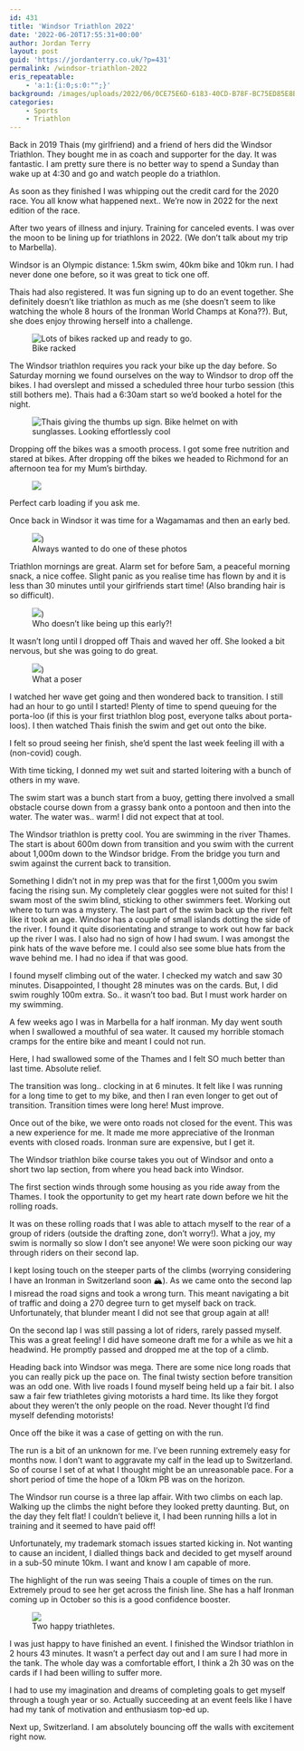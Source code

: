 ```yaml
---
id: 431
title: 'Windsor Triathlon 2022'
date: '2022-06-20T17:55:31+00:00'
author: Jordan Terry
layout: post
guid: 'https://jordanterry.co.uk/?p=431'
permalink: /windsor-triathlon-2022
eris_repeatable:
    - 'a:1:{i:0;s:0:"";}'
background: /images/uploads/2022/06/0CE75E6D-6183-40CD-B78F-BC75ED85E8B0-e1655747677516-825x510.webp
categories:
    - Sports
    - Triathlon
---
```


Back in 2019 Thais (my girlfriend) and a friend of hers did the Windsor Triathlon. They bought me in as coach and
supporter for the day. It was fantastic. I am pretty sure there is no better way to spend a Sunday than wake up at 4:30
and go and watch people do a triathlon.

As soon as they finished I was whipping out the credit card for the 2020 race. You all know what happened next.. We’re
now in 2022 for the next edition of the race.

After two years of illness and injury. Training for canceled events. I was over the moon to be lining up for triathlons
in 2022. (We don’t talk about my trip to Marbella).

Windsor is an Olympic distance: 1.5km swim, 40km bike and 10km run. I had never done one before, so it was great to tick
one off.

Thais had also registered. It was fun signing up to do an event together. She definitely doesn’t like triathlon as much
as me (she doesn’t seem to like watching the whole 8 hours of the Ironman World Champs at Kona??). But, she does enjoy
throwing herself into a challenge.

<figure class="wp-block-image size-large"><img alt="Lots of bikes racked up and ready to go." src="{{ site.baseurl }}/images/uploads/2022/06/1DC04E6A-CF47-41BE-B552-8441528B0D50-1024x576.webp"/><figcaption class="wp-element-caption">Bike racked</figcaption></figure>The Windsor triathlon requires you rack your bike up the day before. So Saturday morning we found ourselves on the way to Windsor to drop off the bikes. I had overslept and missed a scheduled three hour turbo session (this still bothers me). Thais had a 6:30am start so we’d booked a hotel for the night.

<figure class="wp-block-image size-large"><img alt="Thais giving the thumbs up sign. Bike helmet on with sunglasses. Looking effortlessly cool" src="{{ site.baseurl }}/images/uploads/2022/06/IMG_6691-768x1024.webp"/></figure>Dropping off the bikes was a smooth process. I got some free nutrition and stared at bikes. After dropping off the bikes we headed to Richmond for an afternoon tea for my Mum’s birthday.

<figure class="wp-block-image size-large"><img src="{{ site.baseurl }}/images/uploads/2022/06/IMG_6694-768x1024.webp" /></figure>Perfect carb loading if you ask me.

Once back in Windsor it was time for a Wagamamas and then an early bed.

<figure class="wp-block-image size-large"><img src="{{ site.baseurl }}/images/uploads/2022/06/WhatsApp-Image-2022-06-11-at-8.03.41-PM-edited.webp"/>)<figcaption class="wp-element-caption">Always wanted to do one of these photos</figcaption></figure>Triathlon mornings are great. Alarm set for before 5am, a peaceful morning snack, a nice coffee. Slight panic as you realise time has flown by and it is less than 30 minutes until your girlfriends start time! (Also branding hair is so difficult).

<figure class="wp-block-image size-large"><img src="{{ site.baseurl }}/images/uploads/2022/06/WhatsApp-Image-2022-06-12-at-4.09.40-PM-768x1024.webp"/>)<figcaption class="wp-element-caption">Who doesn’t like being up this early?!</figcaption></figure>It wasn’t long until I dropped off Thais and waved her off. She looked a bit nervous, but she was going to do great.

<figure class="wp-block-image size-large"><img src="{{ site.baseurl }}/images/uploads/2022/06/IMG_6711-1024x768.webp" />)<figcaption class="wp-element-caption">What a poser</figcaption></figure>I watched her wave get going and then wondered back to transition. I still had an hour to go until I started! Plenty of time to spend queuing for the porta-loo (if this is your first triathlon blog post, everyone talks about porta-loos). I then watched Thais finish the swim and get out onto the bike.

I felt so proud seeing her finish, she’d spent the last week feeling ill with a (non-covid) cough.

With time ticking, I donned my wet suit and started loitering with a bunch of others in my wave.

The swim start was a bunch start from a buoy, getting there involved a small obstacle course down from a grassy bank
onto a pontoon and then into the water. The water was.. warm! I did not expect that at tool.

The Windsor triathlon is pretty cool. You are swimming in the river Thames. The start is about 600m down from transition
and you swim with the current about 1,000m down to the Windsor bridge. From the bridge you turn and swim against the
current back to transition.

Something I didn’t not in my prep was that for the first 1,000m you swim facing the rising sun. My completely clear
goggles were not suited for this! I swam most of the swim blind, sticking to other swimmers feet. Working out where to
turn was a mystery. The last part of the swim back up the river felt like it took an age. Windsor has a couple of small
islands dotting the side of the river. I found it quite disorientating and strange to work out how far back up the river
I was. I also had no sign of how I had swum. I was amongst the pink hats of the wave before me. I could also see some
blue hats from the wave behind me. I had no idea if that was good.

I found myself climbing out of the water. I checked my watch and saw 30 minutes. Disappointed, I thought 28 minutes was
on the cards. But, I did swim roughly 100m extra. So.. it wasn’t too bad. But I must work harder on my swimming.

A few weeks ago I was in Marbella for a half ironman. My day went south when I swallowed a mouthful of sea water. It
caused my horrible stomach cramps for the entire bike and meant I could not run.

Here, I had swallowed some of the Thames and I felt SO much better than last time. Absolute relief.

The transition was long.. clocking in at 6 minutes. It felt like I was running for a long time to get to my bike, and
then I ran even longer to get out of transition. Transition times were long here! Must improve.

Once out of the bike, we were onto roads not closed for the event. This was a new experience for me. It made me more
appreciative of the Ironman events with closed roads. Ironman sure are expensive, but I get it.

The Windsor triathlon bike course takes you out of Windsor and onto a short two lap section, from where you head back
into Windsor.

The first section winds through some housing as you ride away from the Thames. I took the opportunity to get my heart
rate down before we hit the rolling roads.

It was on these rolling roads that I was able to attach myself to the rear of a group of riders (outside the drafting
zone, don’t worry!). What a joy, my swim is normally so slow I don’t see anyone! We were soon picking our way through
riders on their second lap.

I kept losing touch on the steeper parts of the climbs (worrying considering I have an Ironman in Switzerland soon 🏔).
As we came onto the second lap I misread the road signs and took a wrong turn. This meant navigating a bit of traffic
and doing a 270 degree turn to get myself back on track. Unfortunately, that blunder meant I did not see that group
again at all!

On the second lap I was still passing a lot of riders, rarely passed myself. This was a great feeling! I did have
someone draft me for a while as we hit a headwind. He promptly passed and dropped me at the top of a climb.

Heading back into Windsor was mega. There are some nice long roads that you can really pick up the pace on. The final
twisty section before transition was an odd one. With live roads I found myself being held up a fair bit. I also saw a
fair few triathletes giving motorists a hard time. Its like they forgot about they weren’t the only people on the road.
Never thought I’d find myself defending motorists!

Once off the bike it was a case of getting on with the run.

The run is a bit of an unknown for me. I’ve been running extremely easy for months now. I don’t want to aggravate my
calf in the lead up to Switzerland. So of course I set of at what I thought might be an unreasonable pace. For a short
period of time the hope of a 10km PB was on the horizon.

The Windsor run course is a three lap affair. With two climbs on each lap. Walking up the climbs the night before they
looked pretty daunting. But, on the day they felt flat! I couldn’t believe it, I had been running hills a lot in
training and it seemed to have paid off!

Unfortunately, my trademark stomach issues started kicking in. Not wanting to cause an incident, I dialled things back
and decided to get myself around in a sub-50 minute 10km. I want and know I am capable of more.

The highlight of the run was seeing Thais a couple of times on the run. Extremely proud to see her get across the finish
line. She has a half Ironman coming up in October so this is a good confidence booster.

<figure class="wp-block-image size-large"><img src="{{ site.baseurl }}/images/uploads/2022/06/WhatsApp-Image-2022-06-12-at-4.09.39-PM-768x1024.webp"/><figcaption class="wp-element-caption">Two happy triathletes.</figcaption></figure>I was just happy to have finished an event. I finished the Windsor triathlon in 2 hours 43 minutes. It wasn’t a perfect day out and I am sure I had more in the tank. The whole day was a comfortable effort, I think a 2h 30 was on the cards if I had been willing to suffer more.

I had to use my imagination and dreams of completing goals to get myself through a tough year or so. Actually succeeding
at an event feels like I have had my tank of motivation and enthusiasm top-ed up.

Next up, Switzerland. I am absolutely bouncing off the walls with excitement right now.